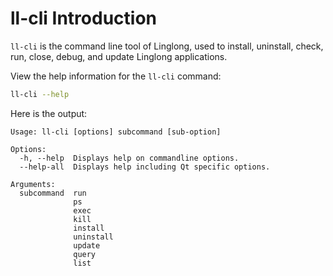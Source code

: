 <!--
SPDX-FileCopyrightText: 2023 UnionTech Software Technology Co., Ltd.

SPDX-License-Identifier: LGPL-3.0-or-later
-->

# ll-cli Introduction

`ll-cli` is the command line tool of Linglong, used to install, uninstall, check, run, close, debug, and update Linglong applications.

View the help information for the `ll-cli` command:

```bash
ll-cli --help
```

Here is the output:

```text
Usage: ll-cli [options] subcommand [sub-option]

Options:
  -h, --help  Displays help on commandline options.
  --help-all  Displays help including Qt specific options.

Arguments:
  subcommand  run
              ps
              exec
              kill
              install
              uninstall
              update
              query
              list
```
